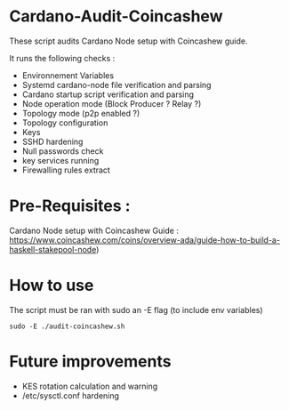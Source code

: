 # Cardano-Audit-Coincashew

These script audits Cardano Node setup with Coincashew guide.

It runs the following checks :

- Environnement Variables
- Systemd cardano-node file verification and parsing
- Cardano startup script verification and parsing
- Node operation mode (Block Producer ? Relay ?)
- Topology mode (p2p enabled ?)
- Topology configuration
- Keys
- SSHD hardening
- Null passwords check
- key services running
- Firewalling rules extract

# Pre-Requisites :

Cardano Node setup with Coincashew Guide : https://www.coincashew.com/coins/overview-ada/guide-how-to-build-a-haskell-stakepool-node)

# How to use

The script must be ran with sudo an -E flag (to include env variables)

```shell
sudo -E ./audit-coincashew.sh
```

# Future improvements

- KES rotation calculation and warning
- /etc/sysctl.conf hardening
